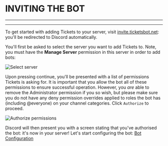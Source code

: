 # INVITING THE BOT  
***
***

To get started with adding Tickets to your server, visit [invite.ticketsbot.net](https://invite.ticketsbot.net): you'll be redirected to Discord automatically.  
  
You'll first be asked to select the server you want to add Tickets to. Note, you must have the **Manage Server** permission in this server in order to add bots:  

![Select server](../img/invite-1.webp)

Upon pressing continue, you'll be presented with a list of permissions Tickets is asking for. It is important that you allow the bot all of these permissions to ensure successful operation. However, you *are* able to remove the Administrator permission if you so wish, but please make sure you do not have any deny permission overrides applied to roles the bot has (including @everyone) on your channel categories. Click `Authorize` to proceed.

![Authorize permissions](../img/invite-2.webp)

Discord will then present you with a screen stating that you've authorised the bot: it's now in your server! Let's start configuring the bot: [Bot Configuration](./configuration.md)
